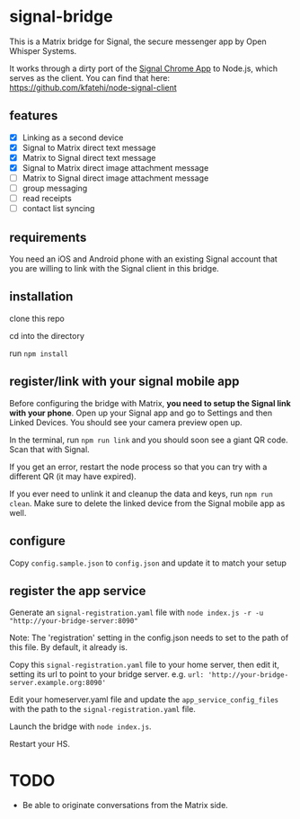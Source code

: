 # signal-bridge

This is a Matrix bridge for Signal, the secure messenger app by Open Whisper Systems.

It works through a dirty port of the [Signal Chrome App](https://github.com/WhisperSystems/Signal-Desktop) to Node.js, which serves as the client. You can find that here: https://github.com/kfatehi/node-signal-client

## features

- [x] Linking as a second device
- [x] Signal to Matrix direct text message
- [x] Matrix to Signal direct text message
- [x] Signal to Matrix direct image attachment message
- [ ] Matrix to Signal direct image attachment message
- [ ] group messaging
- [ ] read receipts
- [ ] contact list syncing

## requirements

You need an iOS and Android phone with an existing Signal account that you are willing to link with the Signal client in this bridge.

## installation

clone this repo

cd into the directory

run `npm install`

## register/link with your signal mobile app

Before configuring the bridge with Matrix, **you need to setup the Signal link with your phone**.
Open up your Signal app and go to Settings and then Linked Devices.
You should see your camera preview open up.

In the terminal, run `npm run link` and you should soon see a giant QR code. Scan that with Signal.

If you get an error, restart the node process so that you can try with a different QR (it may have expired).

If you ever need to unlink it and cleanup the data and keys, run `npm run clean`.
Make sure to delete the linked device from the Signal mobile app as well.

## configure

Copy `config.sample.json` to `config.json` and update it to match your setup

## register the app service

Generate an `signal-registration.yaml` file with `node index.js -r -u "http://your-bridge-server:8090"`

Note: The 'registration' setting in the config.json needs to set to the path of this file. By default, it already is.

Copy this `signal-registration.yaml` file to your home server, then edit it, setting its url to point to your bridge server. e.g. `url: 'http://your-bridge-server.example.org:8090'`

Edit your homeserver.yaml file and update the `app_service_config_files` with the path to the `signal-registration.yaml` file.

Launch the bridge with ```node index.js```.

Restart your HS.

# TODO
* Be able to originate conversations from the Matrix side.
